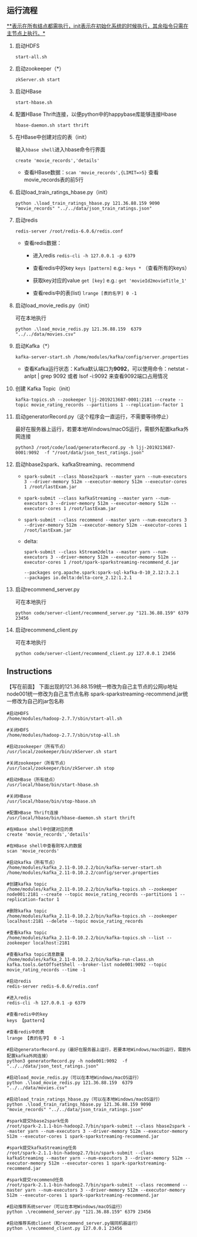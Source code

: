 ## 运行流程

​	<u>**表示在所有结点都需执行，init表示在初始化系统的时候执行，其余指令只需在主节点上执行。*</u>

1. 启动HDFS

   `start-all.sh`

2. 启动zookeeper（*）

   `zkServer.sh start`

3. 启动HBase

   `start-hbase.sh`

4. 配置HBase Thrift连接，以便python中的happybase库能够连接Hbase

   `hbase-daemon.sh start thrift`

5. 在HBase中创建对应的表（init）

   输入`hbase shell`进入hbase命令行界面

   `create 'movie_records','details'`

   * 查看HBase数据：`scan 'movie_records',{LIMIT=>5}` 查看movie_records表的前5行

6. 启动load_train_ratings_hbase.py（init）

   `python .\load_train_ratings_hbase.py 121.36.88.159 9090 "movie_records" "../../data/json_train_ratings.json"`

7. 启动redis

   `redis-server /root/redis-6.0.6/redis.conf`

   * 查看redis数据：

     * 进入redis
       `redis-cli -h 127.0.0.1 -p 6379`

     * 查看redis中的key
       `keys [pattern]`
       e.g.: `keys *` （查看所有的keys）
     
     * 获取key对应的value
       `get [key]`
       e.g.: `get 'movieId2movieTitle_1'`

     * 查看redis中的表(list)
       `lrange [表的名字] 0 -1`

8. 启动load_movie_redis.py（init）

   可在本地执行

   `python .\load_movie_redis.py 121.36.88.159  6379 "../../data/movies.csv"`

9. 启动Kafka（*）

   `kafka-server-start.sh /home/modules/kafka/config/server.properties`

   * 查看Kafka运行状态：Kafka默认端口为**9092**，可以使用命令：netstat -anlpt | grep 9092 或者 lsof -i:9092 来查看9092端口占用情况

10. 创建 Kafka Topic（init）

    `kafka-topics.sh --zookeeper ljj-2019213687-0001:2181 --create --topic movie_rating_records --partitions 1 --replication-factor 1`

11. 启动generatorRecord.py（这个程序会一直运行，不需要等待停止）

    最好在服务器上运行，若要本地Windows/macOS运行，需额外配置kafka外网连接

    `python3 /root/code/load/generatorRecord.py -h ljj-2019213687-0001:9092  -f "/root/data/json_test_ratings.json"`

12. 启动hbase2spark、kafkaStreaming、recommend

    * `spark-submit --class hbase2spark --master yarn --num-executors 3 --driver-memory 512m --executor-memory 512m --executor-cores 1 /root/lastExam.jar`

    * `spark-submit --class kafkaStreaming --master yarn --num-executors 3 --driver-memory 512m --executor-memory 512m --executor-cores 1 /root/lastExam.jar`

    * `spark-submit --class recommend --master yarn --num-executors 3 --driver-memory 512m --executor-memory 512m --executor-cores 1 /root/lastExam.jar`

    * delta:

      ```
      spark-submit --class kStream2delta --master yarn --num-executors 3 --driver-memory 512m --executor-memory 512m --executor-cores 1 /root/spark-sparkstreaming-recommend_d.jar
      
      --packages org.apache.spark:spark-sql-kafka-0-10_2.12:3.2.1
      --packages io.delta:delta-core_2.12:1.2.1
      ```

13. 启动recommend_server.py

    可在本地执行

    `python code/server-client/recommend_server.py "121.36.88.159" 6379 23456`

14. 启动recommend_client.py

    可在本地执行

    `python code/server-client/recommend_client.py 127.0.0.1 23456`



## Instructions

【写在前面】
    下面出现的121.36.88.159统一修改为自己主节点的公网ip地址
    node001统一修改为自己主节点名称
    spark-sparkstreaming-recommend.jar统一修改为自己的jar包名称

```
#启动HDFS
/home/modules/hadoop-2.7.7/sbin/start-all.sh

#关闭HDFS
/home/modules/hadoop-2.7.7/sbin/stop-all.sh

#启动zookeeper（所有节点）
/usr/local/zookeeper/bin/zkServer.sh start

#关闭zookeeper（所有节点）
/usr/local/zookeeper/bin/zkServer.sh stop

#启动HBase（所有结点）
/usr/local/hbase/bin/start-hbase.sh

#关闭HBase
/usr/local/hbase/bin/stop-hbase.sh

#配置HBase Thrift连接
/usr/local/hbase/bin/hbase-daemon.sh start thrift

#在HBase shell中创建对应的表
create 'movie_records','details'

#在HBase shell中查看刚写入的数据
scan 'movie_records'

#启动kafka（所有节点）
/home/modules/kafka_2.11-0.10.2.2/bin/kafka-server-start.sh /home/modules/kafka_2.11-0.10.2.2/config/server.properties

#创建kafka topic
/home/modules/kafka_2.11-0.10.2.2/bin/kafka-topics.sh --zookeeper node001:2181 --create --topic movie_rating_records --partitions 1 --replication-factor 1

#删除kafka topic
/home/modules/kafka_2.11-0.10.2.2/bin/kafka-topics.sh --zookeeper localhost:2181 --delete --topic movie_rating_records

#查看kafka topic
/home/modules/kafka_2.11-0.10.2.2/bin/kafka-topics.sh --list --zookeeper localhost:2181

#查看kafka topic消息数量
/home/modules/kafka_2.11-0.10.2.2/bin/kafka-run-class.sh  kafka.tools.GetOffsetShell --broker-list node001:9092 --topic movie_rating_records --time -1

#启动redis
redis-server redis-6.0.6/redis.conf

#进入redis
redis-cli -h 127.0.0.1 -p 6379

#查看redis中的key
keys 【pattern】

#查看redis中的表
lrange 【表的名字】 0 -1

#启动generatorRecord.py（最好在服务器上运行，若要本地Windows/macOS运行，需额外配置kafka外网连接）
python3 generatorRecord.py -h node001:9092  -f "../../data/json_test_ratings.json"

#启动load_movie_redis.py（可以在本地Windows/macOS运行）
python .\load_movie_redis.py 121.36.88.159  6379 "../../data/movies.csv"

#启动load_train_ratings_hbase.py（可以在本地Windows/macOS运行）
python .\load_train_ratings_hbase.py 121.36.88.159 9090 "movie_records" "../../data/json_train_ratings.json"

#spark提交hbase2spark任务
/root/spark-2.1.1-bin-hadoop2.7/bin/spark-submit --class hbase2spark --master yarn --num-executors 3 --driver-memory 512m --executor-memory 512m --executor-cores 1 spark-sparkstreaming-recommend.jar

#spark提交kafkaStreaming任务
/root/spark-2.1.1-bin-hadoop2.7/bin/spark-submit --class kafkaStreaming --master yarn --num-executors 3 --driver-memory 512m --executor-memory 512m --executor-cores 1 spark-sparkstreaming-recommend.jar

#spark提交recommend任务
/root/spark-2.1.1-bin-hadoop2.7/bin/spark-submit --class recommend --master yarn --num-executors 3 --driver-memory 512m --executor-memory 512m --executor-cores 1 spark-sparkstreaming-recommend.jar

#启动推荐系统server（可以在本地Windows/macOS运行）
python .\recommend_server.py "121.36.88.159" 6379 23456

#启动推荐系统client（和recommend_server.py端同机器运行）
python .\recommend_client.py 127.0.0.1 23456
```



